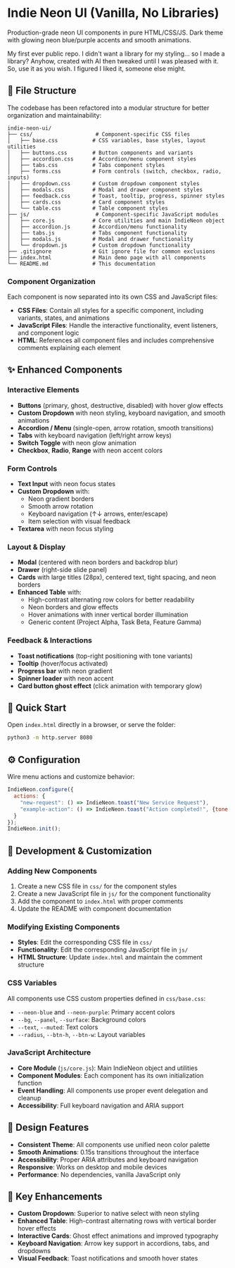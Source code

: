 # Indie Neon UI (Vanilla, No Libraries)
Production-grade neon UI components in pure HTML/CSS/JS. Dark theme with glowing neon blue/purple accents and smooth animations.

My first ever public repo. I didn't want a library for my styling... so I made a library? Anyhow, created with AI then tweaked until I was pleased with it. So, use it as you wish. I figured I liked it, someone else might.

## 📁 File Structure

The codebase has been refactored into a modular structure for better organization and maintainability:

```
indie-neon-ui/
├── css/                    # Component-specific CSS files
│   ├── base.css           # CSS variables, base styles, layout utilities
│   ├── buttons.css        # Button components and variants
│   ├── accordion.css      # Accordion/menu component styles
│   ├── tabs.css           # Tabs component styles
│   ├── forms.css          # Form controls (switch, checkbox, radio, inputs)
│   ├── dropdown.css       # Custom dropdown component styles
│   ├── modals.css         # Modal and drawer component styles
│   ├── feedback.css       # Toast, tooltip, progress, spinner styles
│   ├── cards.css          # Card component styles
│   └── table.css          # Table component styles
├── js/                     # Component-specific JavaScript modules
│   ├── core.js            # Core utilities and main IndieNeon object
│   ├── accordion.js       # Accordion/menu functionality
│   ├── tabs.js            # Tabs component functionality
│   ├── modals.js          # Modal and drawer functionality
│   └── dropdown.js        # Custom dropdown functionality
├── .gitignore             # Git ignore file for common exclusions
├── index.html             # Main demo page with all components
└── README.md              # This documentation
```

### Component Organization

Each component is now separated into its own CSS and JavaScript files:

- **CSS Files**: Contain all styles for a specific component, including variants, states, and animations
- **JavaScript Files**: Handle the interactive functionality, event listeners, and component logic
- **HTML**: References all component files and includes comprehensive comments explaining each element

## ✨ Enhanced Components

### **Interactive Elements**
- **Buttons** (primary, ghost, destructive, disabled) with hover glow effects
- **Custom Dropdown** with neon styling, keyboard navigation, and smooth animations
- **Accordion / Menu** (single-open, arrow rotation, smooth transitions)
- **Tabs** with keyboard navigation (left/right arrow keys)
- **Switch Toggle** with neon glow animation
- **Checkbox**, **Radio**, **Range** with neon accent colors

### **Form Controls**
- **Text Input** with neon focus states
- **Custom Dropdown** with:
  - Neon gradient borders
  - Smooth arrow rotation
  - Keyboard navigation (↑↓ arrows, enter/escape)
  - Item selection with visual feedback
- **Textarea** with neon focus styling

### **Layout & Display**
- **Modal** (centered with neon borders and backdrop blur)
- **Drawer** (right-side slide panel)
- **Cards** with large titles (28px), centered text, tight spacing, and neon borders
- **Enhanced Table** with:
  - High-contrast alternating row colors for better readability
  - Neon borders and glow effects
  - Hover animations with inner vertical border illumination
  - Generic content (Project Alpha, Task Beta, Feature Gamma)

### **Feedback & Interactions**
- **Toast notifications** (top-right positioning with tone variants)
- **Tooltip** (hover/focus activated)
- **Progress bar** with neon gradient
- **Spinner loader** with neon accent
- **Card button ghost effect** (click animation with temporary glow)

## 🚀 Quick Start
Open `index.html` directly in a browser, or serve the folder:
```bash
python3 -m http.server 8080
```

## ⚙️ Configuration
Wire menu actions and customize behavior:
```js
IndieNeon.configure({
  actions: { 
    "new-request": () => IndieNeon.toast("New Service Request"),
    "example-action": () => IndieNeon.toast("Action completed!", {tone: "good"})
  }
});
IndieNeon.init();
```

## 🔧 Development & Customization

### Adding New Components
1. Create a new CSS file in `css/` for the component styles
2. Create a new JavaScript file in `js/` for the component functionality
3. Add the component to `index.html` with proper comments
4. Update the README with component documentation

### Modifying Existing Components
- **Styles**: Edit the corresponding CSS file in `css/`
- **Functionality**: Edit the corresponding JavaScript file in `js/`
- **HTML Structure**: Update `index.html` and maintain the comment structure

### CSS Variables
All components use CSS custom properties defined in `css/base.css`:
- `--neon-blue` and `--neon-purple`: Primary accent colors
- `--bg`, `--panel`, `--surface`: Background colors
- `--text`, `--muted`: Text colors
- `--radius`, `--btn-h`, `--btn-w`: Layout variables

### JavaScript Architecture
- **Core Module** (`js/core.js`): Main IndieNeon object and utilities
- **Component Modules**: Each component has its own initialization function
- **Event Handling**: All components use proper event delegation and cleanup
- **Accessibility**: Full keyboard navigation and ARIA support

## 🎨 Design Features
- **Consistent Theme**: All components use unified neon color palette
- **Smooth Animations**: 0.15s transitions throughout the interface
- **Accessibility**: Proper ARIA attributes and keyboard navigation
- **Responsive**: Works on desktop and mobile devices
- **Performance**: No dependencies, vanilla JavaScript only

## 🎯 Key Enhancements
- **Custom Dropdown**: Superior to native select with neon styling
- **Enhanced Table**: High-contrast alternating rows with vertical border hover effects
- **Interactive Cards**: Ghost effect animations and improved typography
- **Keyboard Navigation**: Arrow key support in accordions, tabs, and dropdowns
- **Visual Feedback**: Toast notifications and smooth hover states